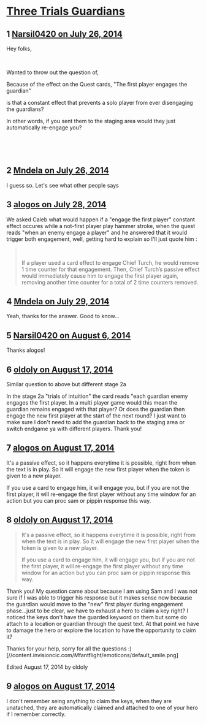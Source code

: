 # [Three Trials Guardians](https://community.fantasyflightgames.com/topic/111740-three-trials-guardians/)

## 1 [Narsil0420 on July 26, 2014](https://community.fantasyflightgames.com/topic/111740-three-trials-guardians/?do=findComment&comment=1170717)

Hey folks,

 

Wanted to throw out the question of, 

Because of the effect on the Quest cards, "The first player engages the guardian" 

is that a constant effect that prevents a solo player from ever disengaging the guardians?

In other words, if you sent them to the staging area would they just automatically re-engage you?

 

 

## 2 [Mndela on July 26, 2014](https://community.fantasyflightgames.com/topic/111740-three-trials-guardians/?do=findComment&comment=1171001)

I guess so. Let's see what other people says

## 3 [alogos on July 28, 2014](https://community.fantasyflightgames.com/topic/111740-three-trials-guardians/?do=findComment&comment=1173983)

We asked Caleb what would happen if a "engage the first player" constant effect occures while a not-first player play hammer stroke, when the quest reads "when an enemy engage a player" and he answered that it would trigger both engagement, well, getting hard to explain so I'll just quote him :

>  
> 
> If a player used a card effect to engage Chief Turch, he would remove 1 time counter for that engagement. Then, Chief Turch’s passive effect would immediately cause him to engage the first player again, removing another time counter for a total of 2 time counters removed.

## 4 [Mndela on July 29, 2014](https://community.fantasyflightgames.com/topic/111740-three-trials-guardians/?do=findComment&comment=1174070)

Yeah, thanks for the answer. Good to know...

## 5 [Narsil0420 on August 6, 2014](https://community.fantasyflightgames.com/topic/111740-three-trials-guardians/?do=findComment&comment=1186011)

Thanks alogos!

## 6 [oldoly on August 17, 2014](https://community.fantasyflightgames.com/topic/111740-three-trials-guardians/?do=findComment&comment=1206851)

Similar question to above but different stage 2a

In the stage 2a "trials of intuition" the card reads "each guardian enemy engages the first player. In a multi player game would this mean the guardian remains engaged with that player? Or does the guardian then engage the new first player at the start of the next round? I just want to make sure I don't need to add the guardian back to the staging area or switch endgame ya with different players. Thank you!

## 7 [alogos on August 17, 2014](https://community.fantasyflightgames.com/topic/111740-three-trials-guardians/?do=findComment&comment=1206956)

It's a passive effect, so it happens everytime it is possible, right from when the text is in play. So it will engage the new first player when the token is given to a new player.

If you use a card to engage him, it will engage you, but if you are not the first player, it will re-engage the first player without any time window for an action but you can proc sam or pippin response this way.

## 8 [oldoly on August 17, 2014](https://community.fantasyflightgames.com/topic/111740-three-trials-guardians/?do=findComment&comment=1207327)

> It's a passive effect, so it happens everytime it is possible, right from when the text is in play. So it will engage the new first player when the token is given to a new player.
> 
> If you use a card to engage him, it will engage you, but if you are not the first player, it will re-engage the first player without any time window for an action but you can proc sam or pippin response this way.

Thank you! My question came about because I am using Sam and I was not sure if I was able to trigger his response but it makes sense now because the guardian would move to the "new" first player during engagement phase...just to be clear, we have to exhaust a hero to claim a key right? I noticed the keys don't have the guarded keyword on them but some do attach to a location or guardian through the quest text. At that point we have to damage the hero or explore the location to have the opportunity to claim it?

Thanks for your help, sorry for all the questions :) [//content.invisioncic.com/Mfantflight/emoticons/default_smile.png]

Edited August 17, 2014 by oldoly

## 9 [alogos on August 17, 2014](https://community.fantasyflightgames.com/topic/111740-three-trials-guardians/?do=findComment&comment=1207710)

I don't remember seing anything to claim the keys, when they are unatached, they are automatically claimed and attached to one of your hero if I remember correctly.


